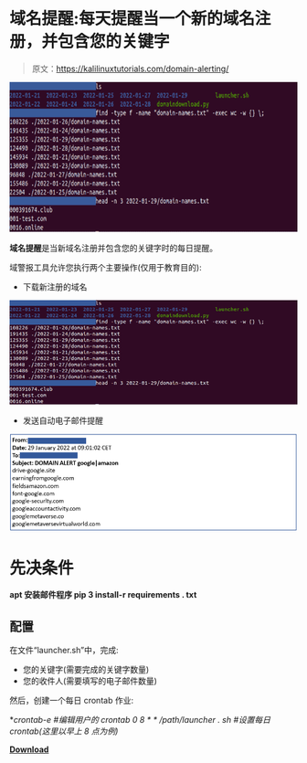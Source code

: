 # 域名提醒:每天提醒当一个新的域名注册，并包含您的关键字

> 原文：<https://kalilinuxtutorials.com/domain-alerting/>

[![](img/559b12ed72ae468ca7b1331d277e1dbf.png)](https://blogger.googleusercontent.com/img/b/R29vZ2xl/AVvXsEgLDTVhchB_rUOONV9A0ux8-2dRscaqAOqT6hdXVtUa4x50UKebeK6h5Kmkoz8KjcSnz03_dzt7GFiknCiWQY23DFkIX4SOB6IrKETa_D1MhT4MHZYU4yX_Oy5wgSu7AyeX5Za_aGTS0y_fqkQnAR4Pk6BaA_ljZ7c_8is0dsbxuUsa8Og_-J_TuZfJ/s728/1%20(1).png)

**域名提醒**是当新域名注册并包含您的关键字时的每日提醒。

域警报工具允许您执行两个主要操作(仅用于教育目的):

*   下载新注册的域名

![](img/ec8a4f31a2986a380415f73d6281cc51.png)

*   发送自动电子邮件提醒

![](img/64e67ac15729935318e71cbef6664fdc.png)

# 先决条件

**apt 安装邮件程序
pip 3 install-r requirements . txt**

## 配置

在文件“launcher.sh”中，完成:

*   您的关键字(需要完成的关键字数量)
*   您的收件人(需要填写的电子邮件数量)

然后，创建一个每日 crontab 作业:

**crontab-e #编辑用户的 crontab
0 8 * * */path/launcher . sh #设置每日 crontab(这里以早上 8 点为例)**

[**Download**](https://github.com/pixelbubble/DomainAlerting)
